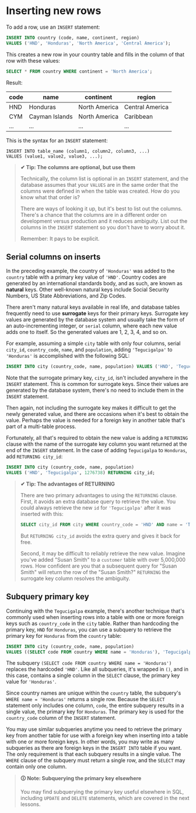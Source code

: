 # Inserting new rows

To add a row, use an `INSERT` statement:

```sql
INSERT INTO country (code, name, continent, region)
VALUES ('HND', 'Honduras', 'North America', 'Central America');
```

This creates a new row in your country table and fills in the column of that row with these values:

```sql
SELECT * FROM country WHERE continent = 'North America';
```

Result:

| **code** | **name**       | **continent** | **region**      |
| -------- | -------------- | ------------- | --------------- |
| HND      | Honduras       | North America | Central America |
| CYM      | Cayman Islands | North America | Caribbean       |
| ...      | ...            | ...           | ...             |

This is the syntax for an `INSERT` statement:

```
INSERT INTO table_name (column1, column2, column3, ...)
VALUES (value1, value2, value3, ...);
```

>**✔ Tip: The columns are optional, but use them**
>
>Technically, the column list is optional in an `INSERT` statement, and the database assumes that your `VALUES` are in the same order that the columns were defined in when the table was created. How do you know what that order is?
>
>There are ways of looking it up, but it's best to list out the columns. There's a chance that the columns are in a different order on development versus production and it reduces ambiguity. List out the columns in the `INSERT` statement so you don't have to worry about it.
>
>Remember: It pays to be explicit.

## Serial columns on inserts

In the preceding example, the country of `'Honduras'` was added to the `country` table with a primary key value of `'HND'`. Country codes are generated by an international standards body, and as such, are known as **natural** keys. Other well-known natural keys include Social Security Numbers, US State Abbreviations, and Zip Codes.

There aren't many natural keys available in real life, and database tables frequently need to use **surrogate** keys for their primary keys. Surrogate key values are generated by the database system and usually take the form of an auto-incrementing integer, or `serial` column, where each new value adds one to itself. So the generated values are 1, 2, 3, 4, and so on.

For example, assuming a simple `city` table with only four columns, serial `city_id`, `country_code`, `name`, and `population`, adding `'Tegucigalpa'` to `'Honduras'` is accomplished with the following SQL:

```sql
INSERT INTO city (country_code, name, population) VALUES ('HND', 'Tegucigalpa', 1276738);
```

Note that the surrogate primary key, `city_id`, isn't included anywhere in the `INSERT` statement. This is common for surrogate keys. Since their values are generated by the database system, there's no need to include them in the `INSERT` statement.

Then again, not including the surrogate key makes it difficult to get the newly generated value, and there are occasions when it's best to obtain the value. Perhaps the value is needed for a foreign key in another table that's part of a multi-table process.

Fortunately, all that's required to obtain the new value is adding a `RETURNING` clause with the name of the surrogate key column you want returned at the end of the `INSERT` statement. In the case of adding `Tegucigalpa` to `Honduras`, add `RETURNING city_id`:

```sql
INSERT INTO city (country_code, name, population)
VALUES ('HND', 'Tegucigalpa', 1276738) RETURNING city_id;
```

>**✔ Tip: The advantages of RETURNING**
>
>There are two primary advantages to using the `RETURNING` clause. First, it avoids an extra database query to retrieve the value. You could always retrieve the new `id` for `'Tegucigalpa'` after it was inserted with this:
>
>```sql
>SELECT city_id FROM city WHERE country_code = 'HND' AND name = 'Tegucigalpa';
>```
>
>But `RETURNING city_id` avoids the extra query and gives it back for free.
>
>Second, it may be difficult to reliably retrieve the new value. Imagine you've added "Susan Smith" to a `customer` table with over 5,000,000 rows. How confident are you that a subsequent query for "Susan Smith" will return the row of the "Susan Smith?" `RETURNING` the surrogate key column resolves the ambiguity.

## Subquery primary key

Continuing with the `Tegucigalpa` example, there's another technique that's commonly used when inserting rows into a table with one or more foreign keys such as `country_code` in the `city` table. Rather than hardcoding the primary key, `HND` for `Honduras`, you can use a subquery to retrieve the primary key for `Honduras` from the `country` table:

```sql
INSERT INTO city (country_code, name, population)
VALUES ((SELECT code FROM country WHERE name = 'Honduras'), 'Tegucigalpa', 1276738);
```

The subquery `(SELECT code FROM country WHERE name = 'Honduras')` replaces the hardcoded `'HND'`. Like all subqueries, it's wrapped in `()`, and in this case, contains a single column in the `SELECT` clause, the primary key value for `'Honduras'`.

Since country names are unique within the `country` table, the subquery's `WHERE name = 'Honduras'` returns a single row. Because the `SELECT` statement only includes one column, `code`, the entire subquery results in a single value, the primary key for `Honduras`. The primary key is used for the `country_code` column of the `INSERT` statement.

You may use similar subqueries anytime you need to retrieve the primary key from another table for use with a foreign key when inserting into a table with one or more foreign keys. In other words, you may write as many subqueries as there are foreign keys in the `INSERT INTO` table if you want. The only requirement is that each subquery results in a single value. The `WHERE` clause of the subquery must return a single row, and the `SELECT` may contain only one column.

>**🛈 Note: Subquerying the primary key elsewhere**
>
>You may find subquerying the primary key useful elsewhere in SQL, including `UPDATE` and `DELETE` statements, which are covered in the next lessons.